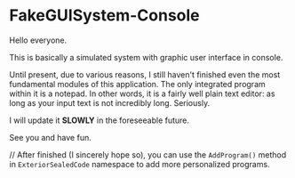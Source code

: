 # FakeGUISystem-Console

Hello everyone. 

This is basically a simulated system with graphic user interface in console. 

Until present, due to various reasons, I still haven't finished even the most fundamental modules of this application. The only integrated program within it is a notepad. In other words, it is a fairly well plain text editor: as long as your input text is not incredibly long. Seriously. 

I will update it **SLOWLY** in the foreseeable future. 

See you and have fun. 

// After finished (I sincerely hope so), you can use the `AddProgram()` method in `ExteriorSealedCode` namespace to add more personalized programs. 
